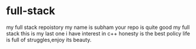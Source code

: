 # full-stack
my full stack repoistory
my name is subham
your repo is quite good
my full stack 
this is my last one
i have interest in c++
honesty is the best policy
life is full of struggles,enjoy its beauty. 
